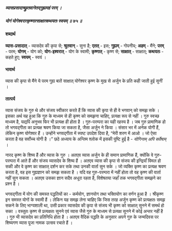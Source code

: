 ##### व्यासप्रसादाच्छ्रुतवानेतद्गुह्यमहं परम् ।
##### योगं योगेश्वरात्कृष्णात्साक्षात्कथयतः स्वयम् ॥ ७५ ॥

#### शब्दार्थ

**व्यास-प्रसादात्** - व्यासदेव की कृपा से; **श्रुतवान्** - सुना है; **एतत्** - इस; **गुह्यम्** - गोपनीय; **अहम्** - मैंने; **परम्** - परम; **योगम्** - योग को; **योग-इश्वरात्** - योग के स्वामी; **कृष्णात्** - कृष्ण से; **साक्षात्** - साक्षात्; **कथयतः** - कहते हुए; **स्वयम्** - स्वयं ।

#### भावार्थ

व्यास की कृपा से मैंने ये परम गुह्य बातें साक्षात् योगेश्वर कृष्ण के मुख से अर्जुन के प्रति कही जाती हुई सुनीं ।

#### तात्पर्य

व्यास संजय के गुरु थे और संजय स्वीकार करते हैं कि व्यास की कृपा से ही वे भगवान् को समझ सके । इसका अर्थ यह हुआ कि गुरु के माध्यम से ही कृष्ण को समझना चाहिए, प्रत्यक्ष रूप से नहीं । गुरु स्वच्छ माध्यम है, यद्यपि अनुभव फिर भी प्रत्यक्ष ही होता है । गुरु-परम्परा का यही रहस्य है । जब गुरु प्रामाणिक हो तो भगवद्गीता का प्रत्यक्ष श्रवण किया जा सकता है, जैसा अर्जुन ने किया । संसार भर में अनेक योगी हैं, लेकिन कृष्ण योगेश्वर हैं । उन्होंने भगवद्गीता में स्पष्ट उपदेश दिया है, “मेरी शरण में आओ । जो ऐसा करता है वह सर्वोच्च योगी है ।” छठे अध्याय के अन्तिम श्लोक में इसकी पुष्टि हुई है - *योगिनाम् अपि सर्वेषाम्* ।

नारद कृष्ण के शिष्य हैं और व्यास के गुरु । अतएव व्यास अर्जुन के ही समान प्रामाणिक हैं, क्योंकि वे गुरु-परम्परा में आते हैं और संजय व्यासदेव के शिष्य हैं । अतएव व्यास की कृपा से संजय की इन्द्रियाँ विमल हो सकी और वे कृष्ण का साक्षात् दर्शन कर सके तथा उनकी वार्ता सुन सके । जो व्यक्ति कृष्ण का प्रत्यक्ष श्रवण करता है, वह इस गुह्यज्ञान को समझ सकता है । यदि वह गुरु-परम्परा में नहीं होता तो वह कृष्ण की वार्ता नहीं सुन सकता । अतएव उसका ज्ञान सदैव अधूरा रहता है, विशेषतया जहाँ तक भगवद्गीता समझने का प्रश्न है ।

भगवद्गीता में योग की समस्त पद्धतियों का - कर्मयोग, ज्ञानयोग तथा भक्तियोग का वर्णन हुआ है । श्रीकृष्ण इन समस्त योगों के स्वामी हैं । लेकिन यह समझ लेना चाहिए कि जिस तरह अर्जुन कृष्ण को प्रत्यक्षतः समझ सकने के लिए भाग्यशाली था, उसी प्रकार व्यासदेव की कृपा से संजय भी कृष्ण को साक्षात् सुनने में समर्थ हो सका । वस्तुतः कृष्ण से प्रत्यक्षतः सुनने एवं व्यास जैसे गुरु के माध्यम से प्रत्यक्ष सुनने में कोई अन्तर नहीं है । गुरु भी व्यासदेव का प्रतिनिधि होता है । अतएव वैदिक पद्धति के अनुसार अपने गुरु के जन्मदिवस पर शिष्यगण व्यास पूजा नामक उत्सव रचाते हैं ।
